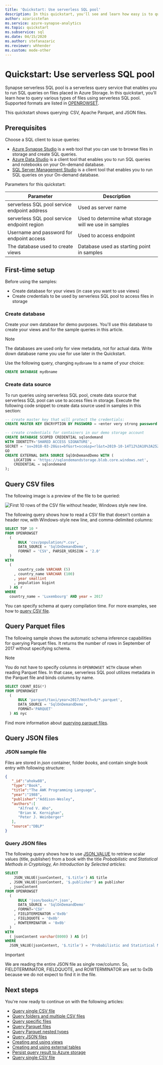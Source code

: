 ```yaml
---
title: 'Quickstart: Use serverless SQL pool'
description: In this quickstart, you'll see and learn how easy is to query various types of files using serverless SQL pool.
author: azaricstefan
ms.service: azure-synapse-analytics
ms.topic: quickstart
ms.subservice: sql
ms.date: 04/15/2020
ms.author: stefanazaric
ms.reviewer: whhender
ms.custom: mode-other
---
```


# Quickstart: Use serverless SQL pool

Synapse serverless SQL pool is a serverless query service that enables you to run SQL queries on files placed in Azure Storage. In this quickstart, you'll learn how to query various types of files using serverless SQL pool. Supported formats are listed in [OPENROWSET](sql/develop-openrowset.md).

This quickstart shows querying: CSV, Apache Parquet, and JSON files.

## Prerequisites

Choose a SQL client to issue queries:

- [Azure Synapse Studio](./get-started-create-workspace.md) is a web tool that you can use to browse files in storage and create SQL queries.
- [Azure Data Studio](sql/get-started-azure-data-studio.md) is a client tool that enables you to run SQL queries and notebooks on your On-demand database.
- [SQL Server Management Studio](sql/get-started-ssms.md) is a client tool that enables you to run SQL queries on your On-demand database.

Parameters for this quickstart:

| Parameter                                 | Description                                                   |
| ----------------------------------------- | ------------------------------------------------------------- |
| serverless SQL pool service endpoint address    | Used as server name                                   |
| serverless SQL pool service endpoint region     | Used to determine what storage will we use in samples |
| Username and password for endpoint access | Used to access endpoint                               |
| The database used to create views         | Database used as starting point in samples       |

## First-time setup

Before using the samples:

- Create database for your views (in case you want to use views)
- Create credentials to be used by serverless SQL pool to access files in storage

### Create database

Create your own database for demo purposes. You'll use this database to create your views and for the sample queries in this article.

> [!NOTE]
> The databases are used only for view metadata, not for actual data.
>Write down database name you use for use later in the Quickstart.

Use the following query, changing `mydbname` to a name of your choice:

```sql
CREATE DATABASE mydbname
```

### Create data source

To run queries using serverless SQL pool, create data source that serverless SQL pool can use to access files in storage.
Execute the following code snippet to create data source used in samples in this section:

```sql
-- create master key that will protect the credentials:
CREATE MASTER KEY ENCRYPTION BY PASSWORD = <enter very strong password here>

-- create credentials for containers in our demo storage account
CREATE DATABASE SCOPED CREDENTIAL sqlondemand
WITH IDENTITY='SHARED ACCESS SIGNATURE',  
SECRET = 'sv=2018-03-28&ss=bf&srt=sco&sp=rl&st=2019-10-14T12%3A10%3A25Z&se=2061-12-31T12%3A10%3A00Z&sig=KlSU2ullCscyTS0An0nozEpo4tO5JAgGBvw%2FJX2lguw%3D'
GO
CREATE EXTERNAL DATA SOURCE SqlOnDemandDemo WITH (
    LOCATION = 'https://sqlondemandstorage.blob.core.windows.net',
    CREDENTIAL = sqlondemand
);
```

## Query CSV files

The following image is a preview of the file to be queried:

![First 10 rows of the CSV file without header, Windows style new line.](./sql/media/query-single-csv-file/population.png)

The following query shows how to read a CSV file that doesn't contain a header row, with Windows-style new line, and comma-delimited columns:

```sql
SELECT TOP 10 *
FROM OPENROWSET
  (
      BULK 'csv/population/*.csv',
      DATA_SOURCE = 'SqlOnDemandDemo',
      FORMAT = 'CSV', PARSER_VERSION = '2.0'
  )
WITH
  (
      country_code VARCHAR (5)
    , country_name VARCHAR (100)
    , year smallint
    , population bigint
  ) AS r
WHERE
  country_name = 'Luxembourg' AND year = 2017
```

You can specify schema at query compilation time.
For more examples, see how to [query CSV file](sql/query-single-csv-file.md).

## Query Parquet files

The following sample shows the automatic schema inference capabilities for querying Parquet files. It returns the number of rows in September of 2017 without specifying schema.

> [!NOTE]
> You do not have to specify columns in `OPENROWSET WITH` clause when reading Parquet files. In that case, serverless SQL pool utilizes metadata in the Parquet file and binds columns by name.

```sql
SELECT COUNT_BIG(*)
FROM OPENROWSET
  (
      BULK 'parquet/taxi/year=2017/month=9/*.parquet',
      DATA_SOURCE = 'SqlOnDemandDemo',
      FORMAT='PARQUET'
  ) AS nyc
```

Find more information about [querying parquet files](sql/query-parquet-files.md).

## Query JSON files

### JSON sample file

Files are stored in *json* container, folder *books*, and contain single book entry with following structure:

```json
{  
   "_id":"ahokw88",
   "type":"Book",
   "title":"The AWK Programming Language",
   "year":"1988",
   "publisher":"Addison-Wesley",
   "authors":[  
      "Alfred V. Aho",
      "Brian W. Kernighan",
      "Peter J. Weinberger"
   ],
   "source":"DBLP"
}
```

### Query JSON files

The following query shows how to use [JSON_VALUE](/sql/t-sql/functions/json-value-transact-sql?view=azure-sqldw-latest&preserve-view=true) to retrieve scalar values (title, publisher) from a book with the title *Probabilistic and Statistical Methods in Cryptology, An Introduction by Selected articles*:

```sql
SELECT
    JSON_VALUE(jsonContent, '$.title') AS title
  , JSON_VALUE(jsonContent, '$.publisher') as publisher
  , jsonContent
FROM OPENROWSET
  (
      BULK 'json/books/*.json',
      DATA_SOURCE = 'SqlOnDemandDemo'
    , FORMAT='CSV'
    , FIELDTERMINATOR ='0x0b'
    , FIELDQUOTE = '0x0b'
    , ROWTERMINATOR = '0x0b'
  )
WITH
  ( jsonContent varchar(8000) ) AS [r]
WHERE
  JSON_VALUE(jsonContent, '$.title') = 'Probabilistic and Statistical Methods in Cryptology, An Introduction by Selected Topics'
```

> [!IMPORTANT]
> We are reading the entire JSON file as single row/column. So, FIELDTERMINATOR, FIELDQUOTE, and ROWTERMINATOR are set to 0x0b because we do not expect to find it in the file.

## Next steps

You're now ready to continue on with the following articles:

- [Query single CSV file](sql/query-single-csv-file.md)
- [Query folders and multiple CSV files](sql/query-folders-multiple-csv-files.md)
- [Query specific files](sql/query-specific-files.md)
- [Query Parquet files](sql/query-parquet-files.md)
- [Query Parquet nested types](sql/query-parquet-nested-types.md)
- [Query JSON files](sql/query-json-files.md)
- [Creating and using views](sql/create-use-views.md)
- [Creating and using external tables](sql/create-use-external-tables.md)
- [Persist query result to Azure storage](sql/create-external-table-as-select.md)
- [Query single CSV file](sql/query-single-csv-file.md)
